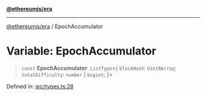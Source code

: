 [**@ethereumjs/era**](../README.md)

***

[@ethereumjs/era](../README.md) / EpochAccumulator

# Variable: EpochAccumulator

> `const` **EpochAccumulator**: `ListType`\<\{ `blockHash`: `Uint8Array`; `totalDifficulty`: `number` \| `bigint`; \}\>

Defined in: [src/types.ts:28](https://github.com/Dargon789/ethereumjs-monorepo/blob/master/packages/era/src/types.ts#L28)
